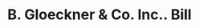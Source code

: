 ---
doi: 10.7916/D86H5VH1
date_other: '1910'
date_other_textual: 1910-1919
form: printed ephemera
genre:
- Invoices
name:
- B. Gloeckner & Co. Inc.
object_in_context_url: https://biggert.cul.columbia.edu/items/view/ave_biggert_00826
subject_hierarchical_geographic:
- Albany, New York, United States
subject_name:
- B. Gloeckner & Co. Inc.
title: B. Gloeckner & Co. Inc.. Bill
sort_title: B. Gloeckner & Co. Inc.. Bill
call_number: ave_biggert_00826
coordinates:
- 42.652499999999996,-73.75722222222223
pid: ave_biggert_00826
identifiers: ave_biggert_00826
thumbnail: https://derivativo-1.library.columbia.edu/iiif/2/ldpd:345906/full/!256,256/0/native.jpg
permalink: "/items/ave_biggert_00826/"
layout: iiif-image-page
---